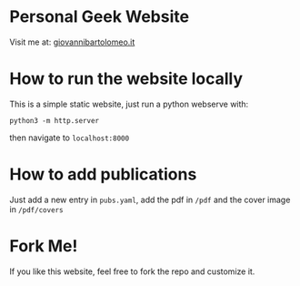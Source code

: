 # Personal Geek Website 

Visit me at: [giovannibartolomeo.it](https://giovannibartolomeo.it)

# How to run the website locally 

This is a simple static website, just run a python webserve with:

```
python3 -m http.server
```

then navigate to `localhost:8000`


# How to add publications

Just add a new entry in `pubs.yaml`, add the pdf in `/pdf` and the cover image in `/pdf/covers`

# Fork Me! 

If you like this website, feel free to fork the repo and customize it. 




